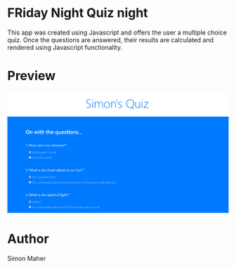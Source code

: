 # FRiday Night Quiz night

This app was created using Javascript and offers the user a multiple choice quiz. Once the questions are answered, their results are calculated and rendered using Javascript functionality.

# Preview

![Quiz -Preview](./Quiz.PNG)

# Author

Simon Maher